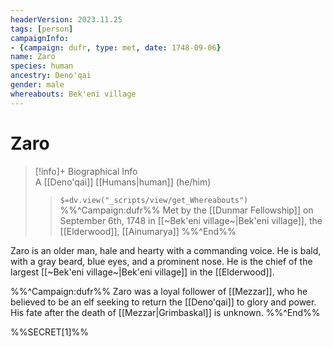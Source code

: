 ```yaml
---
headerVersion: 2023.11.25
tags: [person]
campaignInfo: 
- {campaign: dufr, type: met, date: 1748-09-06}
name: Zaro
species: human
ancestry: Deno'qai
gender: male
whereabouts: Bek'eni village
---
```

# Zaro
>[!info]+ Biographical Info  
> A [[Deno'qai]] [[Humans|human]] (he/him)  
>> `$=dv.view("_scripts/view/get_Whereabouts")`  
>> %%^Campaign:dufr%% Met by the [[Dunmar Fellowship]] on September 6th, 1748 in [[~Bek'eni village~|Bek'eni village]], the [[Elderwood]], [[Ainumarya]] %%^End%%

Zaro is an older man, hale and hearty with a commanding voice. He is bald, with a gray beard, blue eyes, and a prominent nose. He is the chief of the largest [[~Bek'eni village~|Bek'eni village]] in the [[Elderwood]]. 

%%^Campaign:dufr%%
Zaro was a loyal follower of [[Mezzar]], who he believed to be an elf seeking to return the [[Deno'qai]] to glory and power. His fate after the death of [[Mezzar|Grimbaskal]] is unknown. 
%%^End%%


%%SECRET[1]%%